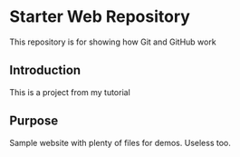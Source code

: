 # Starter Web Repository

This repository is for showing how Git and GitHub work
## Introduction

This is a project from my tutorial

## Purpose

Sample website with plenty of files for demos. Useless too.
